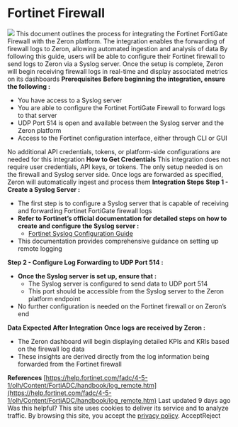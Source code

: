 
# Fortinet Firewall
![](https://docs.zeron.one/~gitbook/image?url=https%3A%2F%2F4211542702-files.gitbook.io%2F%7E%2Ffiles%2Fv0%2Fb%2Fgitbook-x-prod.appspot.com%2Fo%2Fspaces%252FQPfbdyLrtbE8w5R9rmvH%252Fuploads%252F75T9R8F4o0IcfNhxeX5w%252F651bcbfad90d60a6dface6bc_5f3322f59b165f9de9392630_Fortinet_Logo_Black-Red-PMS485-removebg-preview.png%3Falt%3Dmedia%26token%3D9825de7a-c25c-49bd-a6d2-511a0b812a16&width=768&dpr=4&quality=100&sign=c7024202&sv=2)
This document outlines the process for integrating the Fortinet FortiGate Firewall with the Zeron platform. The integration enables the forwarding of firewall logs to Zeron, allowing automated ingestion and analysis of data 
By following this guide, users will be able to configure their Fortinet firewall to send logs to Zeron via a Syslog server. Once the setup is complete, Zeron will begin receiving firewall logs in real-time and display associated metrics on its dashboards 
**Prerequisites** [](https://docs.zeron.one/integrations/fortinet-firewall#prerequisites)
**Before beginning the integration, ensure the following :**
  * You have access to a Syslog server 
  * You are able to configure the Fortinet FortiGate Firewall to forward logs to that server 
  * UDP Port 514 is open and available between the Syslog server and the Zeron platform 
  * Access to the Fortinet configuration interface, either through CLI or GUI 


No additional API credentials, tokens, or platform-side configurations are needed for this integration 
**How to Get Credentials**[](https://docs.zeron.one/integrations/fortinet-firewall#how-to-get-credentials)
This integration does not require user credentials, API keys, or tokens. The only setup needed is on the firewall and Syslog server side. Once logs are forwarded as specified, Zeron will automatically ingest and process them 
**Integration Steps**[](https://docs.zeron.one/integrations/fortinet-firewall#integration-steps)
**Step 1 - Create a Syslog Server :**
  * The first step is to configure a Syslog server that is capable of receiving and forwarding Fortinet FortiGate firewall logs 
  * **Refer to Fortinet’s official documentation for detailed steps on how to create and configure the Syslog server :**
    * [Fortinet Syslog Configuration Guide](https://help.fortinet.com/fadc/4-5-1/olh/Content/FortiADC/handbook/log_remote.htm)
  * This documentation provides comprehensive guidance on setting up remote logging 


**Step 2 - Configure Log Forwarding to UDP Port 514 :**
  * **Once the Syslog server is set up, ensure that :**
    * The Syslog server is configured to send data to UDP port 514
    * This port should be accessible from the Syslog server to the Zeron platform endpoint 
  * No further configuration is needed on the Fortinet firewall or on Zeron’s end


**Data Expected After Integration**[](https://docs.zeron.one/integrations/fortinet-firewall#data-expected-after-integration)
**Once logs are received by Zeron :**
  * The Zeron dashboard will begin displaying detailed KPIs and KRIs based on the firewall log data 
  * These insights are derived directly from the log information being forwarded from the Fortinet firewall 


**References** [](https://docs.zeron.one/integrations/fortinet-firewall#references)
[https://help.fortinet.com/fadc/4-5-1/olh/Content/FortiADC/handbook/log_remote.htm](https://help.fortinet.com/fadc/4-5-1/olh/Content/FortiADC/handbook/log_remote.htm)
Last updated 9 days ago
Was this helpful?
This site uses cookies to deliver its service and to analyze traffic. By browsing this site, you accept the [privacy policy](https://zeron.one/privacy-policy/).
AcceptReject
